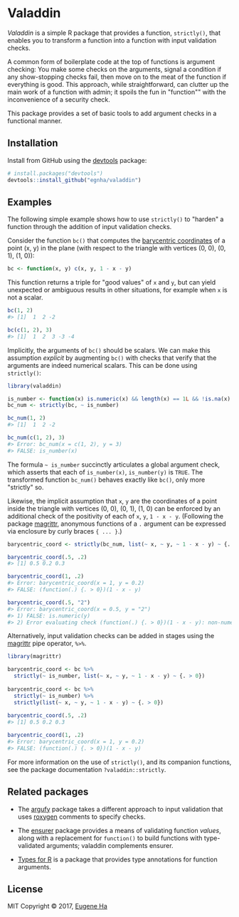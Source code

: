 # Valaddin

*Valaddin* is a simple R package that provides a function, `strictly()`, that 
enables you to transform a function into a function with input validation 
checks.

A common form of boilerplate code at the top of functions is argument checking:
You make some checks on the arguments, signal a condition if any show-stopping
checks fail, then move on to the meat of the function if everything is good.
This approach, while straightforward, can clutter up the main work of a function
with admin; it spoils the fun in "function"" with the inconvenience of a
security check.

This package provides a set of basic tools to add argument checks in a
functional manner.

## Installation

Install from GitHub using the [devtools](https://github.com/hadley/devtools)
package:

```R
# install.packages("devtools")
devtools::install_github("egnha/valaddin")
```

## Examples

The following simple example shows how to use `strictly()` to "harden" a 
function through the addition of input validation checks.

Consider the function `bc()` that computes the [barycentric 
coordinates](https://en.wikipedia.org/wiki/Barycentric_coordinate_system) of a 
point (x, y) in the plane (with respect to the triangle with vertices (0, 0), 
(0, 1), (1, 0)):

```R
bc <- function(x, y) c(x, y, 1 - x - y)
```

This function returns a triple for "good values" of `x` and `y`, but can yield 
unexpected or ambiguous results in other situations, for example when `x` is not
a scalar.

```R
bc(1, 2)
#> [1]  1  2 -2

bc(c(1, 2), 3)
#> [1]  1  2  3 -3 -4
```

Implicitly, the arguments of `bc()` should be scalars. We can make this 
assumption *explicit* by augmenting `bc()` with checks that verify that the
arguments are indeed numerical scalars. This can be done using `strictly()`:

```R
library(valaddin)

is_number <- function(x) is.numeric(x) && length(x) == 1L && !is.na(x)
bc_num <- strictly(bc, ~ is_number)

bc_num(1, 2)
#> [1]  1  2 -2

bc_num(c(1, 2), 3)
#> Error: bc_num(x = c(1, 2), y = 3)
#> FALSE: is_number(x)
```
The formula `~ is_number` succinctly articulates a global argument check, which 
asserts that each of `is_number(x)`, `is_number(y)` is `TRUE`. The transformed 
function `bc_num()` behaves exactly like `bc()`, only more "strictly" so.

Likewise, the implicit assumption that `x`, `y` are the coordinates of a point 
inside the triangle with vertices (0, 0), (0, 1), (1, 0) can be enforced by an 
additional check of the positivity of each of `x`, `y`, `1 - x - y`. (Following
the package [magrittr](https://github.com/tidyverse/magrittr), anonymous
functions of a `.` argument can be expressed via enclosure by curly braces
`{ ... }`.)

```R
barycentric_coord <- strictly(bc_num, list(~ x, ~ y, ~ 1 - x - y) ~ {. > 0})

barycentric_coord(.5, .2)
#> [1] 0.5 0.2 0.3

barycentric_coord(1, .2)
#> Error: barycentric_coord(x = 1, y = 0.2)
#> FALSE: (function(.) {. > 0})(1 - x - y)

barycentric_coord(.5, "2")
#> Error: barycentric_coord(x = 0.5, y = "2")
#> 1) FALSE: is.numeric(y)
#> 2) Error evaluating check (function(.) {. > 0})(1 - x - y): non-numeric argument to binary operator
```

Alternatively, input validation checks can be added in stages using the
[magrittr](https://github.com/tidyverse/magrittr) pipe operator, `%>%`.

```R
library(magrittr)

barycentric_coord <- bc %>%
  strictly(~ is_number, list(~ x, ~ y, ~ 1 - x - y) ~ {. > 0})
  
barycentric_coord <- bc %>%
  strictly(~ is_number) %>%
  strictly(list(~ x, ~ y, ~ 1 - x - y) ~ {. > 0})
  
barycentric_coord(.5, .2)
#> [1] 0.5 0.2 0.3

barycentric_coord(1, .2)
#> Error: barycentric_coord(x = 1, y = 0.2)
#> FALSE: (function(.) {. > 0})(1 - x - y)
```

For more information on the use of `strictly()`, and its companion functions,
see the package documentation `?valaddin::strictly`.

## Related packages

* The [argufy](https://github.com/gaborcsardi/argufy) package takes a different 
approach to input validation that uses 
[roxygen](https://github.com/klutometis/roxygen) comments to specify checks.

* The [ensurer](https://github.com/smbache/ensurer) package provides a means of 
validating function _values_, along with a replacement for `function()` to build
functions with type-validated arguments; valaddin complements ensurer.

* [Types for R](https://github.com/jimhester/types) is a package that provides 
type annotations for function arguments.

## License

MIT Copyright © 2017, [Eugene Ha](https://github.com/egnha)
